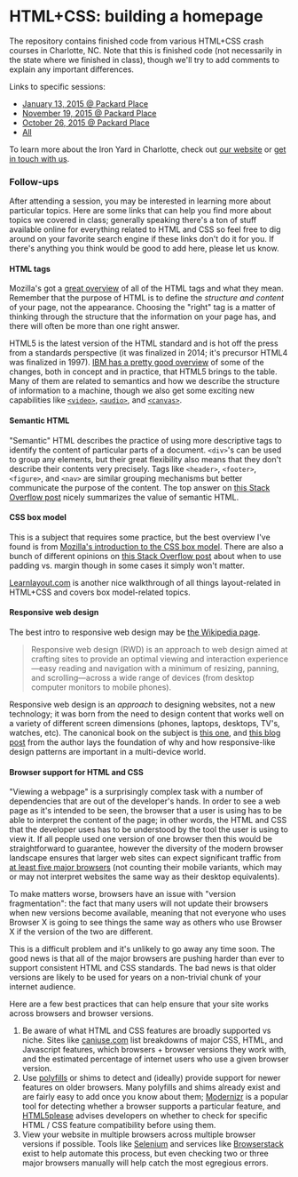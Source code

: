 # HTML+CSS: building a homepage
The repository contains finished code from various HTML+CSS crash courses in Charlotte, NC. Note that this is finished code (not necessarily in the state where we finished in class), though we'll try to add comments to explain any important differences.

Links to specific sessions:
- [January 13, 2015 @ Packard Place](https://github.com/TIY-Charlotte-Frontend-Engineering/cc-homepage/tree/2016-01-14)
- [November 19, 2015 @ Packard Place](https://github.com/TIY-Charlotte-Frontend-Engineering/cc-homepage/tree/2015-11-19)
- [October 26, 2015 @ Packard Place](https://github.com/TIY-Charlotte-Frontend-Engineering/cc-homepage/tree/2015-10-26)
- [All](https://github.com/TIY-Charlotte-Frontend-Engineering/cc-homepage/branches/all)

To learn more about the Iron Yard in Charlotte, check out [our website](http://theironyard.com/locations/charlotte/) or [get in touch with us](mailto:wes@theironyard.com).

### Follow-ups
After attending a session, you may be interested in learning more about particular topics. Here are some links that can help you
find more about topics we covered in class; generally speaking there's a ton of stuff available online for everything related to HTML and CSS so feel free to dig around on your favorite search engine if these links don't do it for you. If there's anything you think would be good to add here, please let us know.

#### HTML tags
Mozilla's got a [great overview](https://developer.mozilla.org/en-US/docs/Web/HTML/Element) of all of the HTML tags and what they
mean. Remember that the purpose of HTML is to define the *structure and content* of your page, not the appearance. Choosing the
"right" tag is a matter of thinking through the structure that the information on your page has, and there will often be more than one
right answer.

HTML5 is the latest version of the HTML standard and is hot off the press from a standards perspective (it was finalized in 2014; it's precursor HTML4 was finalized in 1997). [IBM has a pretty good overview](http://www.ibm.com/developerworks/library/x-html5/) of some of the changes, both in concept and in practice, that HTML5 brings to the table. Many of them are related to semantics and how we describe the structure of information to a machine, though we also get some exciting new capabilities like [`<video>`](https://developer.mozilla.org/en-US/docs/Web/HTML/Element/video), [`<audio>`](https://developer.mozilla.org/en-US/docs/Web/HTML/Element/audio), and [`<canvas>`](https://developer.mozilla.org/en-US/docs/Web/HTML/Element/canvas).

#### Semantic HTML
"Semantic" HTML describes the practice of using more descriptive tags to identify the content of particular parts of a document. `<div>`'s can be used to group any elements, but their great flexibility also means that they don't describe their contents very precisely. Tags like `<header>`, `<footer>`, `<figure>`, and `<nav>` are similar grouping mechanisms but better communicate the purpose of the content. The top answer on [this Stack Overflow post](http://stackoverflow.com/questions/1729447/what-are-the-benefits-of-using-semantic-html) nicely summarizes the value of semantic HTML.

#### CSS box model
This is a subject that requires some practice, but the best overview I've found is from [Mozilla's introduction to the CSS box model](https://developer.mozilla.org/en-US/docs/Web/CSS/CSS_Box_Model/Introduction_to_the_CSS_box_model). There are also a bunch of different opinions on [this Stack Overflow post](http://stackoverflow.com/questions/2189452/when-to-use-margin-vs-padding-in-css) about when to use padding vs. margin though in some cases it simply won't matter.

[Learnlayout.com](http://learnlayout.com/) is another nice walkthrough of all things layout-related in HTML+CSS and covers box model-related topics.

#### Responsive web design
The best intro to responsive web design may be [the Wikipedia page](https://en.wikipedia.org/wiki/Responsive_web_design).

> Responsive web design (RWD) is an approach to web design aimed at crafting sites to provide an optimal viewing and interaction experience—easy reading and navigation with a minimum of resizing, panning, and scrolling—across a wide range of devices (from desktop computer monitors to mobile phones).

Responsive web design is an *approach* to designing websites, not a new technology; it was born from the need to design content that works well on a variety of different screen dimensions (phones, laptops, desktops, TV's, watches, etc). The canonical book on the subject is [this one](http://abookapart.com/products/responsive-web-design), and [this blog post](http://alistapart.com/article/responsive-web-design) from the author lays the foundation of why and how responsive-like design patterns are important in a multi-device world.

#### Browser support for HTML and CSS
"Viewing a webpage" is a surprisingly complex task with a number of dependencies that are out of the developer's hands. In order to see a web page as it's intended to be seen, the browser that a user is using has to be able to interpret the content of the page; in other words, the HTML and CSS that the developer uses has to be understood by the tool the user is using to view it. If all people used one version of one browser then this would be straightforward to guarantee, however the diversity of the modern browser landscape ensures that larger web sites can expect significant traffic from [at least five major browsers](http://gs.statcounter.com/) (not counting their mobile variants, which may or may not interpret websites the same way as their desktop equivalents). 

To make matters worse, browsers have an issue with "version fragmentation": the fact that many users will not update their browsers when new versions become available, meaning that not everyone who uses Browser X is going to see things the same way as others who use Browser X if the version of the two are different.

This is a difficult problem and it's unlikely to go away any time soon. The good news is that all of the major browsers are pushing harder than ever to support consistent HTML and CSS standards. The bad news is that older versions are likely to be used for years on a non-trivial chunk of your internet audience.

Here are a few best practices that can help ensure that your site works across browsers and browser versions.

1. Be aware of what HTML and CSS features are broadly supported vs niche. Sites like [caniuse.com](http://caniuse.com/) list breakdowns of major CSS, HTML, and Javascript features, which browsers + browser versions they work with, and the estimated percentage of internet users who use a given browser version. 
2. Use [polyfills](https://remysharp.com/2010/10/08/what-is-a-polyfill) or shims to detect and (ideally) provide support for newer features on older browsers. Many polyfills and shims already exist and are fairly easy to add once you know about them; [Modernizr](https://modernizr.com/) is a popular tool for detecting whether a browser supports a particular feature, and [HTML5please](http://html5please.com/) advises developers on whether to check for specific HTML / CSS feature compatibility before using them.
3. View your website in multiple browsers across multiple browser versions if possible. Tools like [Selenium](http://docs.seleniumhq.org/) and services like [Browserstack](https://www.browserstack.com/) exist to help automate this process, but even checking two or three major browsers manually will help catch the most egregious errors.

